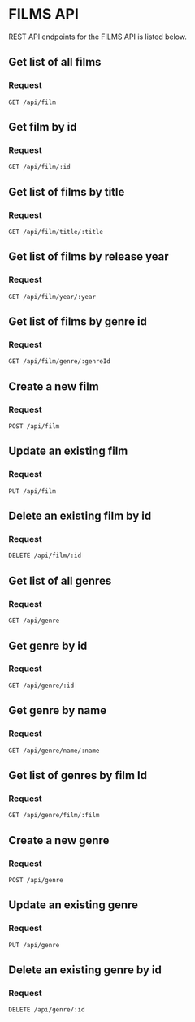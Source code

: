 # FILMS API

REST API endpoints for the FILMS API is listed below.

## Get list of all films

### Request

`GET /api/film`

## Get film by id

### Request

`GET /api/film/:id`

## Get list of films by title

### Request

`GET /api/film/title/:title`

## Get list of films by release year

### Request

`GET /api/film/year/:year`

## Get list of films by genre id

### Request

`GET /api/film/genre/:genreId`

## Create a new film

### Request

`POST /api/film`

## Update an existing film

### Request

`PUT /api/film`

## Delete an existing film by id

### Request

`DELETE /api/film/:id`

## Get list of all genres

### Request

`GET /api/genre`

## Get genre by id

### Request

`GET /api/genre/:id`

## Get genre by name

### Request

`GET /api/genre/name/:name`

## Get list of genres by film Id

### Request

`GET /api/genre/film/:film`

## Create a new genre

### Request

`POST /api/genre`

## Update an existing genre

### Request

`PUT /api/genre`

## Delete an existing genre by id

### Request

`DELETE /api/genre/:id`
